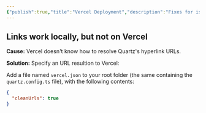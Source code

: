 ```yaml
---
{"publish":true,"title":"Vercel Deployment","description":"Fixes for issues related to Vercel deployment of Quartz.","created":"2025-02-10T01:17:09.679+01:00","modified":"2024-10-16T21:12:29.898+02:00","cssclasses":"mado-heading"}
---
```



## Links work locally, but not on Vercel

**Cause:** Vercel doesn't know how to resolve Quartz's hyperlink URLs.

**Solution:** Specify an URL resultion to Vercel:

Add a file named `vercel.json` to your root folder (the same containing the `quartz.config.ts` file), with the following contents:

```json title="vercel.json"
{
  "cleanUrls": true
}
```
